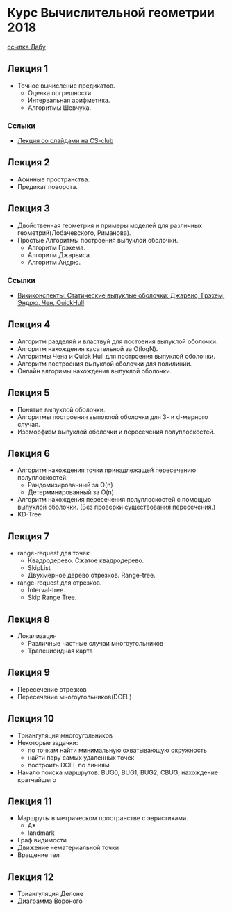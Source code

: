 # Курс Вычислительной геометрии 2018

[ссылка Лабу](https://contest.yandex.ru/contest/9461/problems/)


## Лекция 1

- Точное вычисление предикатов.
  - Оценка погрешности.
  - Интервальная арифметика.
  - Алгоритмы Шевчука.

### Сслыки

- [Лекция со слайдами на CS-club](https://compsciclub.ru/en/courses/csseminar/2011-autumn/classes/2404/)

## Лекция 2

- Афинные пространства.
- Предикат поворота.

## Лекция 3

- Двойственная геометрия и примеры моделей для различных геометрий(Лобачевского, Риманова).
- Простые Алгоритмы построения выпуклой оболочки.
  - Алгоритм Грэхема.
  - Алгоритм Джарвиса.
  - Алгоритм Андрю.

### Ссылки

- [Викиконспекты:  Статические выпуклые оболочки: Джарвис, Грэхем, Эндрю, Чен, QuickHull](http://neerc.ifmo.ru/wiki/index.php?title=%D0%A1%D1%82%D0%B0%D1%82%D0%B8%D1%87%D0%B5%D1%81%D0%BA%D0%B8%D0%B5_%D0%B2%D1%8B%D0%BF%D1%83%D0%BA%D0%BB%D1%8B%D0%B5_%D0%BE%D0%B1%D0%BE%D0%BB%D0%BE%D1%87%D0%BA%D0%B8:_%D0%94%D0%B6%D0%B0%D1%80%D0%B2%D0%B8%D1%81,_%D0%93%D1%80%D1%8D%D1%85%D0%B5%D0%BC,_%D0%AD%D0%BD%D0%B4%D1%80%D1%8E,_%D0%A7%D0%B5%D0%BD,_QuickHull)

## Лекция 4

- Алгоритм разделяй и властвуй для постоения выпуклой оболочки.
- Алгоритм нахождения касательной за O(logN).
- Алгоритмы Чена и Quick Hull для построения выпуклой оболочки.
- Алгоритм построения выпуклой оболочки для полилинии.
- Онлайн алгоримы нахождения выпуклой оболочки.

## Лекция 5

- Понятие выпуклой оболочки.
- Алгоритмы построения выпоклой оболочки для 3- и d-мерного случая.
- Изоморфизм выпуклой оболочки и пересечения полуплоскостей.

## Лекция 6

- Алгоритм нахождения точки принадлежащей пересечению полуплоскостей.
  - Рандомизированный за O(n)
  - Детерминированный за O(n)
- Алгоритм нахождения пересечения полуплоскостей с помощью выпуклой оболочки. (Без проверки существования пересечения.)
- KD-Tree

## Лекция 7

- range-request для точек
  - Квадродерево. Сжатое квадродерево.
  - SkipList
  - Двухмерное дерево отрезков. Range-tree.
- range-request для отрезков.
  - Interval-tree.
  - Skip Range Tree.

## Лекция 8

- Локализация
  - Различные частные случаи многоугольников
  - Трапециоидная карта

## Лекция 9

- Пересечение отрезков
- Пересечение многоугольников(DCEL)

## Лекция 10

- Триангуляция многоугольников
- Некоторые задачки:
  - по точкам найти минимальную охватывающую окружность
  - найти пару самых удаленных точек
  - построить DCEL по линиям
- Начало поиска маршрутов: BUG0, BUG1, BUG2, CBUG, нахождение кратчайшего

## Лекция 11 

- Маршруты в метрическом пространстве с эвристиками.
  - A* 
  - landmark 
- Граф видимости
- Движение нематериальной точки
- Вращение тел

## Лекция 12

- Триангуляция Делоне
- Диаграмма Вороного
